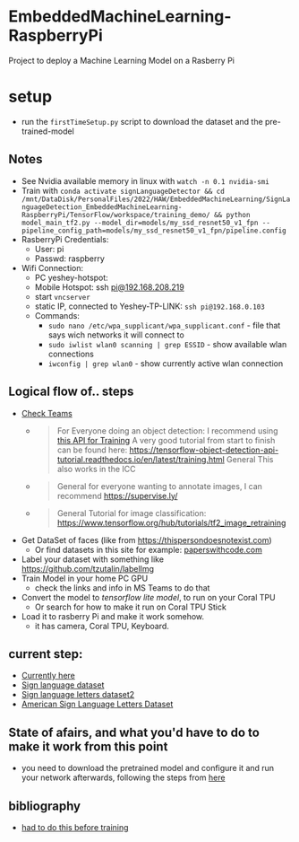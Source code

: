 # EmbeddedMachineLearning-RaspberryPi

Project to deploy a Machine Learning Model on a Rasberry Pi

# setup
- run the `firstTimeSetup.py` script to download the dataset and the pre-trained-model

## Notes

- See Nvidia available memory in linux with `watch -n 0.1 nvidia-smi`
- Train with `conda activate signLanguageDetector && cd /mnt/DataDisk/PersonalFiles/2022/HAW/EmbeddedMachineLearning/SignLanguageDetection_EmbeddedMachineLearning-RaspberryPi/TensorFlow/workspace/training_demo/ && python model_main_tf2.py --model_dir=models/my_ssd_resnet50_v1_fpn --pipeline_config_path=models/my_ssd_resnet50_v1_fpn/pipeline.config`
- RasberryPi Credentials:
  - User: pi
  - Passwd: raspberry
- Wifi Connection:
  - PC yeshey-hotspot: 
  - Mobile Hotspot: ssh pi@192.168.208.219
  - start `vncserver`
  - static IP, connected to Yeshey-TP-LINK: `ssh pi@192.168.0.103`
  - Commands:
    - `sudo nano /etc/wpa_supplicant/wpa_supplicant.conf` - file that says wich networks it will connect to
    - `sudo iwlist wlan0 scanning | grep ESSID` - show available wlan connections
    - `iwconfig | grep wlan0` - show currently active wlan connection

## Logical flow of.. steps

- [Check Teams](https://teams.microsoft.com/_#/school/conversations/General?threadId=19:r1IGvssAqzPBmvBm8wHKg16bVGiFaaG_P8K87bbHE941@thread.tacv2&ctx=channel)
  - >  For Everyone doing an object detection: I recommend using [this API for Training](https://github.com/tensorflow/models/tree/master/research/object_detection) A very good tutorial from start to finish can be found here: https://tensorflow-object-detection-api-tutorial.readthedocs.io/en/latest/training.html General This also works in the ICC 
  - > General for everyone wanting to annotate images, I can recommend https://supervise.ly/
  - > General Tutorial for image classification: https://www.tensorflow.org/hub/tutorials/tf2_image_retraining
- Get DataSet of faces (like from https://thispersondoesnotexist.com)
  - Or find datasets in this site for example: [paperswithcode.com](https://paperswithcode.com) 
- Label your dataset with something like https://github.com/tzutalin/labelImg
- Train Model in your home PC GPU 
  - check the links and info in MS Teams to do that
- Convert the model to *tensorflow lite model*, to run on your Coral TPU
  - Or search for how to make it run on Coral TPU Stick
- Load it to rasberry Pi and make it work somehow.
  - it has camera, Coral TPU, Keyboard.

## current step:
- [Currently here](https://tensorflow-object-detection-api-tutorial.readthedocs.io/en/latest/training.html#training-the-model)
- [Sign language dataset](https://paperswithcode.com/dataset/wlasl)
- [Sign language letters dataset2](https://www.kaggle.com/datasets/grassknoted/asl-alphabet)
- [American Sign Language Letters Dataset](https://public.roboflow.com/object-detection/american-sign-language-letters/1)

## State of afairs, and what you'd have to do to make it work from this point
- you need to download the pretrained model and configure it and run your network afterwards, following the steps from [here](https://tensorflow-object-detection-api-tutorial.readthedocs.io/en/latest/training.html#download-pre-trained-model)

## bibliography
- [had to do this before training](https://github.com/tensorflow/models/blob/master/research/object_detection/g3doc/tf2.md#python-package-installation)